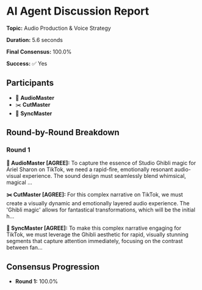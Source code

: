 # AI Agent Discussion Report

**Topic:** Audio Production & Voice Strategy

**Duration:** 5.6 seconds

**Final Consensus:** 100.0%

**Success:** ✅ Yes

## Participants

- 🎵 **AudioMaster**
- ✂️ **CutMaster**
- 🎯 **SyncMaster**

## Round-by-Round Breakdown

### Round 1

**🎵 AudioMaster [AGREE]:** To capture the essence of Studio Ghibli magic for Ariel Sharon on TikTok, we need a rapid-fire, emotionally resonant audio-visual experience. The sound design must seamlessly blend whimsical, magical ...

**✂️ CutMaster [AGREE]:** For this complex narrative on TikTok, we must create a visually dynamic and emotionally layered audio experience. The 'Ghibli magic' allows for fantastical transformations, which will be the initial h...

**🎯 SyncMaster [AGREE]:** To make this complex narrative engaging for TikTok, we must leverage the Ghibli aesthetic for rapid, visually stunning segments that capture attention immediately, focusing on the contrast between fan...

## Consensus Progression

- **Round 1:** 100.0%
